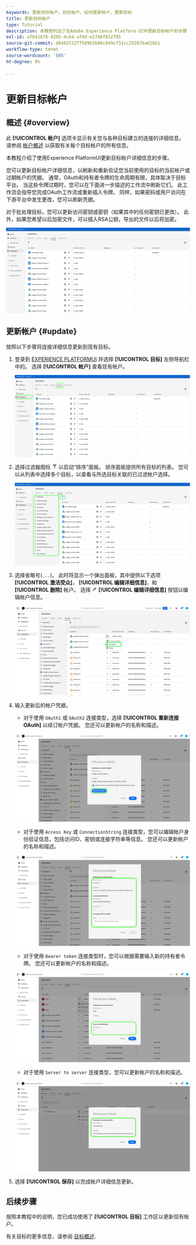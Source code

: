 ```yaml
---
keywords: 更新目标帐户、目标帐户、如何更新帐户、更新目标
title: 更新目标帐户
type: Tutorial
description: 本教程列出了在Adobe Experience Platform UI中更新目标帐户的步骤
exl-id: afb41878-4205-4c64-af4d-e2740f852785
source-git-commit: d6402f22ff50963b06c849cf31cc25267ba62bb1
workflow-type: tm+mt
source-wordcount: '505'
ht-degree: 0%

---
```


# 更新目标帐户

## 概述 {#overview}

此 **[!UICONTROL 帐户]** 选项卡显示有关您与各种目标建立的连接的详细信息。 请参阅 [帐户概述](../ui/destinations-workspace.md#accounts) 以获取有关每个目标帐户的所有信息。

本教程介绍了使用Experience PlatformUI更新目标帐户详细信息的步骤。

您可以更新目标帐户详细信息，以刷新和重新验证您当前使用的目标的当前帐户或过期帐户的凭据。 通常，OAuth和持有者令牌的生命周期有限，具体取决于目标平台。 当这些令牌过期时，您可以在下面进一步描述的工作流中刷新它们。 此工作流会指导您完成OAuth工作流或重新插入令牌。 同样，如果密码或用户访问在下游平台中发生更改，您可以刷新凭据。

对于批处理目标，您可以更新访问密钥或密钥（如果其中的任何密钥已更改）。 此外，如果您希望以后加密文件，可以插入RSA公钥，导出的文件以后将加密。

![“帐户”选项卡](../assets/ui/update-accounts/destination-accounts.png)

## 更新帐户 {#update}

按照以下步骤将连接详细信息更新到现有目标。

1. 登录到 [EXPERIENCE PLATFORMUI](https://platform.adobe.com/) 并选择 **[!UICONTROL 目标]** 左侧导航栏中的。 选择 **[!UICONTROL 帐户]** 查看现有帐户。

   ![“帐户”选项卡](../assets/ui/update-accounts/accounts-tab.png)

2. 选择过滤器图标 ![筛选图标](../assets/ui/update-accounts/filter.png) 以启动“排序”面板。 排序面板提供所有目标的列表。 您可以从列表中选择多个目标，以查看与所选目标关联的已过滤帐户选择。

   ![筛选目标帐户](../assets/ui/update-accounts/filter-accounts.png)

3. 选择省略号(`...`)。 此时将显示一个弹出面板，其中提供以下选项 **[!UICONTROL 激活受众]**， **[!UICONTROL 编辑详细信息]**、和 **[!UICONTROL 删除]** 帐户。 选择 ![“编辑详细信息”按钮](../assets/ui/workspace/pencil-icon.png) **[!UICONTROL 编辑详细信息]** 按钮以编辑帐户信息。

   ![编辑帐户](../assets/ui/update-accounts/accounts-edit.png)

4. 输入更新后的帐户凭据。

   * 对于使用 `OAuth1` 或 `OAuth2` 连接类型，选择 **[!UICONTROL 重新连接OAuth]** 以续订帐户凭据。 您还可以更新帐户的名称和描述。

   ![编辑详细信息OAuth](../assets/ui/update-accounts/edit-details-oauth.png)

   * 对于使用 `Access Key` 或 `ConnectionString` 连接类型，您可以编辑帐户身份验证信息，包括访问ID、密钥或连接字符串等信息。 您还可以更新帐户的名称和描述。

   ![编辑详细信息访问密钥](../assets/ui/update-accounts/edit-details-key.png)

   * 对于使用 `Bearer token` 连接类型时，您可以根据需要输入新的持有者令牌。 您还可以更新帐户的名称和描述。

   ![编辑详细信息持有者令牌](../assets/ui/update-accounts/edit-details-bearer.png)

   * 对于使用 `Server to server` 连接类型，您可以更新帐户的名称和描述。

   ![编辑详细信息服务器到服务器](../assets/ui/update-accounts/edit-details-s2s.png)

5. 选择 **[!UICONTROL 保存]** 以完成帐户详细信息更新。

## 后续步骤

按照本教程中的说明，您已成功使用了 **[!UICONTROL 目标]** 工作区以更新现有帐户。

有关目标的更多信息，请参阅 [目标概述](../catalog/overview.md).
